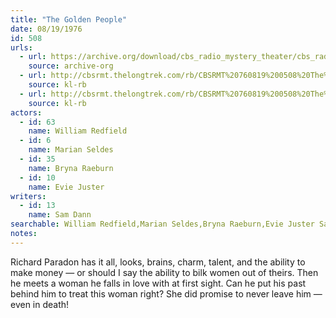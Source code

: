 ```yaml
---
title: "The Golden People"
date: 08/19/1976
id: 508
urls: 
  - url: https://archive.org/download/cbs_radio_mystery_theater/cbs_radio_mystery_theater-0501-0550.zip/cbs_radio_mystery_theater-0501-0550%2Fcbsrmt_0508_the_golden_people.mp3
    source: archive-org
  - url: http://cbsrmt.thelongtrek.com/rb/CBSRMT%20760819%200508%20The%20Golden%20People_wuwm.mp3
    source: kl-rb
  - url: http://cbsrmt.thelongtrek.com/rb/CBSRMT%20760819%200508%20The%20Golden%20People_wbbm_rb.mp3
    source: kl-rb
actors:  
  - id: 63
    name: William Redfield  
  - id: 6
    name: Marian Seldes  
  - id: 35
    name: Bryna Raeburn  
  - id: 10
    name: Evie Juster
writers:  
  - id: 13
    name: Sam Dann
searchable: William Redfield,Marian Seldes,Bryna Raeburn,Evie Juster Sam Dann
notes:  
---
```

Richard Paradon has it all, looks, brains, charm, talent, and the ability to make money — or should I say the ability to bilk women out of theirs. Then he meets a woman he falls in love with at first sight. Can he put his past behind him to treat this woman right? She did promise to never leave him — even in death!
